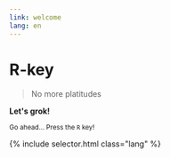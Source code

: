 ```yaml
---
link: welcome
lang: en
---
```


# R-key

> No more platitudes

**Let's grok!**

<small>Go ahead... Press the `R` key!</small>

{% include selector.html class="lang" %}
